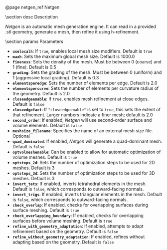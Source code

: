@page netgen_ref Netgen

\section desc Description

<em>Netgen</em> is an automatic mesh generation engine. It can read in a provided .stl geometry, generate a mesh, then refine it using h-refinement.

\section params Parameters


- <strong>`uselocalh`</strong>:  If `true`, enables local mesh size modifiers.  Default is `true`
- <strong>`maxh`</strong>:  Sets the maximum global mesh size.  Default is 1000.0
- <strong>`fineness`</strong>:  Sets the density of the mesh.  Must be between 0 (coarse) and 1 (fine). Default is 0.5 
- <strong>`grading`</strong>:  Sets the grading of the mesh.  Must be between 0 (uniform) and 1 (aggressive local grading). Default is 0.3 
- <strong>`elementsperedge`</strong>:  Sets the number of elements per edge.  Default is 2.0 
- <strong>`elementspercurve`</strong>:  Sets the number of elements per curvature radius of the geometry.  Default is 2.0 
- <strong>`closeedgeenable`</strong>:  If `true`, enables mesh refinement at close edges.  Default is `false` 
- <strong>`closeedgefact`</strong>:  If `"closeedgeenable"` is set to `true`, this sets the extent of that refinement.  Larger numbers indicate a finer mesh; default is 2.0 
- <strong>`second_order`</strong>:  If enabled, <em>Netgen</em> will use second-order surface and volume elements.  Default is `false` 
- <strong>`meshsize_filename`</strong>:  Specifies the name of an external mesh size file.  Optional 
- <strong>`quad_dominated`</strong>:  If enabled, <em>Netgen</em> will generate a quad-dominant mesh.  Default is `false`
- <strong>`optvolmeshenable`</strong>:  Can be enabled to allow for automatic optimization of volume meshes.  Default is `true` 
- <strong>`optsteps_2d`</strong>:  Sets the number of optimization steps to be used for 2D meshes.  Default is 3 
- <strong>`optsteps_3d`</strong>:  Sets the number of optimization steps to be used for 3D meshes.  Default is 3 
- <strong>`invert_tets`</strong>:  If enabled, inverts tetrahedral elements in the mesh.  Default is `false`, which corresponds to outward-facing normals.
- <strong>`invert_trigs`</strong>:  If enabled, inverts triangular elements in the mesh.  Default is `false`, which corresponds to outward-facing normals.
- <strong>`check_overlap`</strong>:  If enabled, checks for overlapping surfaces during surface meshing.  Default is `true` 
- <strong>`check_overlapping_boundary`</strong>:  If enabled, checks for overlapping surfaces before volume meshing.  Default is `true` 
- <strong>`refine_with_geometry_adaptation`</strong>:  If enabled, attempts to adapt refinement based on the geometry.  Default is `false` 
- <strong>`refine_without_geometry_adaptation`</strong>:  If enabled, refines without adapting based on the geometry.  Default is `false` 
